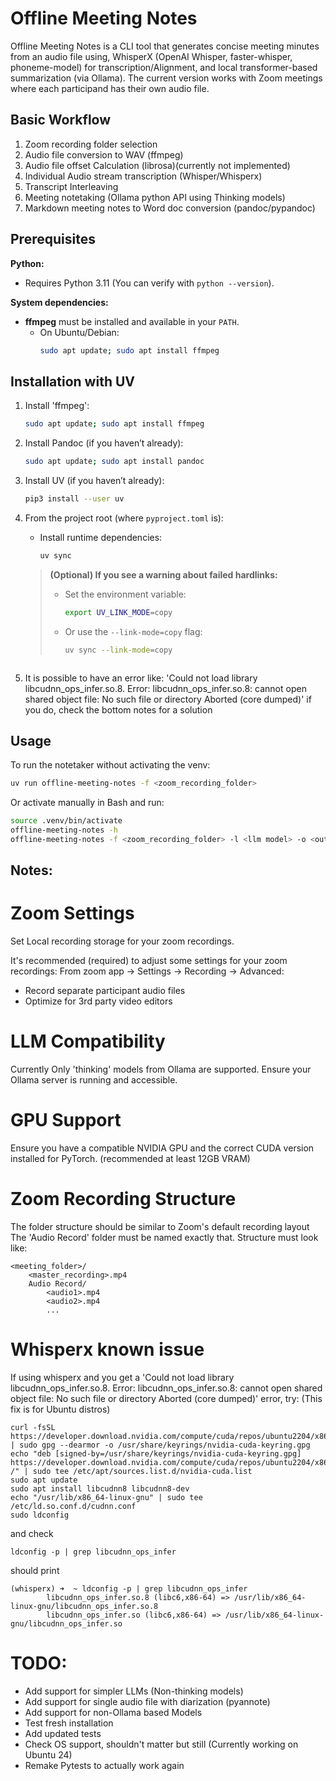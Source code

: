 # Offline Meeting Notes

Offline Meeting Notes is a CLI tool that generates concise meeting minutes from an audio file using, WhisperX (OpenAI Whisper, faster-whisper, phoneme-model) for transcription/Alignment, and local transformer-based summarization (via Ollama).
The current version works with Zoom meetings where each participand has their own audio file.


## Basic Workflow
1. Zoom recording folder selection
2. Audio file conversion to WAV (ffmpeg)
3. Audio file offset Calculation (librosa)(currently not implemented)
4. Individual Audio stream transcription (Whisper/Whisperx)
5. Transcript Interleaving
6. Meeting notetaking (Ollama python API using Thinking models)
7. Markdown meeting notes to Word doc conversion (pandoc/pypandoc)

## Prerequisites

**Python:**
- Requires Python 3.11 (You can verify with `python --version`).

**System dependencies:**
- **ffmpeg** must be installed and available in your `PATH`.
  - On Ubuntu/Debian:
    ```bash
    sudo apt update; sudo apt install ffmpeg
    ```

## Installation with UV

1. Install 'ffmpeg':
   ```bash
   sudo apt update; sudo apt install ffmpeg
   ```

2. Install Pandoc (if you haven’t already):
   ```bash
   sudo apt update; sudo apt install pandoc
   ```

3. Install UV (if you haven’t already):
   ```bash
   pip3 install --user uv
   ```

4. From the project root (where `pyproject.toml` is):
   - Install runtime dependencies:
     ```bash
     uv sync
     ```
    > **(Optional) If you see a warning about failed hardlinks:**
    > - Set the environment variable:
    >   ```bash
    >   export UV_LINK_MODE=copy
    >   ```
    > - Or use the `--link-mode=copy` flag:
    >   ```bash
    >   uv sync --link-mode=copy
    >   ```
     ```

5. It is possible to have an error like: 'Could not load library libcudnn_ops_infer.so.8. Error: libcudnn_ops_infer.so.8: cannot open shared object file: No such file or directory
Aborted (core dumped)' if you do, check the bottom notes for a solution

## Usage

To run the notetaker without activating the venv:
```bash
uv run offline-meeting-notes -f <zoom_recording_folder>
```

Or activate manually in Bash and run:
```bash
source .venv/bin/activate
offline-meeting-notes -h
offline-meeting-notes -f <zoom_recording_folder> -l <llm model> -o <output_folder> --start-time "YYYY-MM-DD HH:MM:SS" --over-write
```

## Notes:
# Zoom Settings
Set Local recording storage for your zoom recordings.

It's recommended (required) to adjust some settings for your zoom recordings:
From zoom app -> Settings -> Recording -> Advanced:
- Record separate participant audio files
- Optimize for 3rd party video editors

# LLM Compatibility
Currently Only 'thinking' models from Ollama are supported. Ensure your Ollama server is running and accessible.
# GPU Support
Ensure you have a compatible NVIDIA GPU and the correct CUDA version installed for PyTorch. (recommended at least 12GB VRAM)
# Zoom Recording Structure
The folder structure should be similar to Zoom's default recording layout
The 'Audio Record' folder must be named exactly that.
Structure must look like:
```
<meeting_folder>/
    <master_recording>.mp4
    Audio Record/
        <audio1>.mp4
        <audio2>.mp4
        ...
```
# Whisperx known issue
If using whisperx and you get a 'Could not load library libcudnn_ops_infer.so.8. Error: libcudnn_ops_infer.so.8: cannot open shared object file: No such file or directory
Aborted (core dumped)' error, try: (This fix is for Ubuntu distros)

```
curl -fsSL https://developer.download.nvidia.com/compute/cuda/repos/ubuntu2204/x86_64/3bf863cc.pub | sudo gpg --dearmor -o /usr/share/keyrings/nvidia-cuda-keyring.gpg
echo "deb [signed-by=/usr/share/keyrings/nvidia-cuda-keyring.gpg] https://developer.download.nvidia.com/compute/cuda/repos/ubuntu2204/x86_64/ /" | sudo tee /etc/apt/sources.list.d/nvidia-cuda.list
sudo apt update
sudo apt install libcudnn8 libcudnn8-dev
echo "/usr/lib/x86_64-linux-gnu" | sudo tee /etc/ld.so.conf.d/cudnn.conf
sudo ldconfig
```
and check 

```
ldconfig -p | grep libcudnn_ops_infer
```

should print 
```
(whisperx) ➜  ~ ldconfig -p | grep libcudnn_ops_infer
        libcudnn_ops_infer.so.8 (libc6,x86-64) => /usr/lib/x86_64-linux-gnu/libcudnn_ops_infer.so.8
        libcudnn_ops_infer.so (libc6,x86-64) => /usr/lib/x86_64-linux-gnu/libcudnn_ops_infer.so
```
# TODO:
- Add support for simpler LLMs (Non-thinking models)
- Add support for single audio file with diarization (pyannote)
- Add support for non-Ollama based Models
- Test fresh installation
- Add updated tests
- Check OS support, shouldn't matter but still (Currently working on Ubuntu 24)
- Remake Pytests to actually work again
